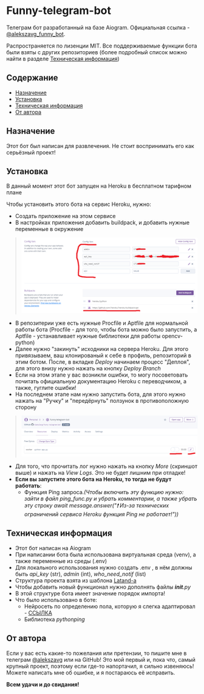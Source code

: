 # Funny-telegram-bot
Телеграм бот разработанный на базе Aiogram. Официальная ссылка - [@alekszavg_funny_bot](http://t.me/alekszavg_funny_bot).

Распространяется по лизенции MIT. Все поддерживаемые функции бота были взяты с других репозиториев (более подробный список можно найти в разделе [Техническая информация](#Техническая-информация))
## Содержание
- [Назначение](#Назначение)
- [Установка](#Установка)
- [Техническая информация](#Техническая-информация)
- [От автора](#От-автора)


## Назначение
Этот бот был написан для развлечения. Не стоит воспринимать его как серьёзный проект!

## Установка
В данный момент этот бот запущен на Heroku в бесплатном тарифном плане

Чтобы установить этого бота на сервис Heroku, нужно:
+ Создать приложение на этом сервисе
+ В настройках приложения добавить buildpack, и добавить нужные переменные в окружение 
> ![Пункт 2](https://github.com/AleksZavg/funny-telegram-bot/blob/main/for_github_readme/heroku_setting.png) 
+ В репозитерии уже есть нужные Procfile и Aptfile для нормальной работы бота (Procfile - для того, чтобы бота можно было запустить, а Aptfile - устанавливает нужные библиотеки для работы opencv-python)
+ Далее нужно "закинуть" исходники на сервера Heroku. Для этого привязываем, ваш клонированый к себе в профиль, репозиторий в этим ботом. После, в вкладке *Deploy* начинаем процесс "Деплоя", для этого внизу нужно нажать на кнопку *Deploy Branch*
+ Если на этом этапе у вас возникли ошибки, то могу посоветовать почитать официальную документацию Heroku c переводчиком, а также, гуглите ошибки!
+ На последнем этапе нам нужно запустить бота, для этого нужно нажать на "Ручку" и "передёрнуть" ползунок в противоположную сторону
> ![Пункт 6](https://github.com/AleksZavg/funny-telegram-bot/blob/main/for_github_readme/heroku_setting_2.png)
+ Для того, что прочитать лог нужно нажать на кнопку *More* (скриншот выше) и нажать на *View Logs*. Это не будет лишним при отладке!
+ **Если вы запустите этого бота на Heroku, то тогда не будут работать**:
     + Функция Ping запроса.*(Чтобы включить эту функцию нужно: зайти в файл *ping_func.py* и убрать комментарии, а также убрать эту строку *await message.answer("❗️ Из-за технических ограничений сервиса Heroku функция Ping не работает!")*)*

## Техническая информация
+ Этот бот написан на Aiogram
+ При написании бота была использована виртуальная среда (venv), а также переменные из среды (.env)
+ Для локального использования нужно создать .env , в нём должны быть *api_key* (str), *admin* (int), *who_need_notif* (list) 
+ Структура проекта взята из шаблона [Latand-а](https://github.com/Latand/aiogram-bot-template)
+ Чтобы добавить новый функционал нужно дополнять файлы *__init__.py*
+ В этой структуре бота имеет значение порядок импорта!
+ Что было использовано в боте:
    + Нейросеть по определению пола, которую я слегка адаптировал - [ССЫЛКА](https://github.com/extremecodetv/walrus)
    + Библиотека *pythonping*

## От автора
Если у вас есть какие-то пожелания или претензии, то пишите мне в телеграм [@alekszavg](https://t.me/alekszavg) или на GitHub!
Это мой первый и, пока что, самый крупный проект, поэтому если где-то напортачил, я сильно извеняюсь! Можете написать мне об ошибке, и я постараюсь её исправить.

**Всем удачи и до свидания!**
